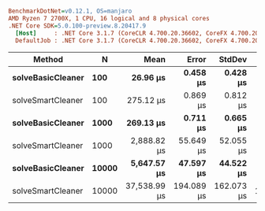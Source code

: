 ``` ini

BenchmarkDotNet=v0.12.1, OS=manjaro 
AMD Ryzen 7 2700X, 1 CPU, 16 logical and 8 physical cores
.NET Core SDK=5.0.100-preview.8.20417.9
  [Host]     : .NET Core 3.1.7 (CoreCLR 4.700.20.36602, CoreFX 4.700.20.37001), X64 RyuJIT
  DefaultJob : .NET Core 3.1.7 (CoreCLR 4.700.20.36602, CoreFX 4.700.20.37001), X64 RyuJIT


```
|            Method |     N |         Mean |      Error |     StdDev |     Gen 0 |    Gen 1 |    Gen 2 |  Allocated |
|------------------ |------ |-------------:|-----------:|-----------:|----------:|---------:|---------:|-----------:|
| **solveBasicCleaner** |   **100** |     **26.96 μs** |   **0.458 μs** |   **0.428 μs** |    **4.0894** |   **0.5798** |        **-** |   **33.59 KB** |
| solveSmartCleaner |   100 |    275.12 μs |   0.869 μs |   0.812 μs |    9.7656 |   1.4648 |        - |   82.17 KB |
| **solveBasicCleaner** |  **1000** |    **269.13 μs** |   **0.711 μs** |   **0.665 μs** |   **40.0391** |  **14.1602** |        **-** |  **329.87 KB** |
| solveSmartCleaner |  1000 |  2,888.82 μs |  55.649 μs |  52.055 μs |   97.6563 |  46.8750 |        - |  814.37 KB |
| **solveBasicCleaner** | **10000** |  **5,647.57 μs** |  **47.597 μs** |  **44.522 μs** |  **375.0000** | **234.3750** | **117.1875** | **3236.14 KB** |
| solveSmartCleaner | 10000 | 37,538.99 μs | 194.089 μs | 162.073 μs | 1000.0000 | 357.1429 | 142.8571 | 8080.19 KB |
